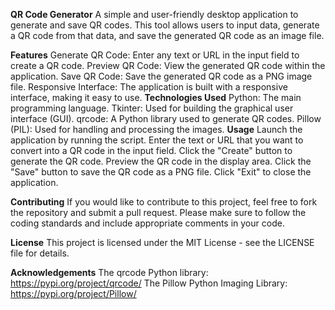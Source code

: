 **QR Code Generator**
A simple and user-friendly desktop application to generate and save QR codes. This tool allows users to input data, generate a QR code from that data, and save the generated QR code as an image file.

**Features**
Generate QR Code: Enter any text or URL in the input field to create a QR code.
Preview QR Code: View the generated QR code within the application.
Save QR Code: Save the generated QR code as a PNG image file.
Responsive Interface: The application is built with a responsive interface, making it easy to use.
**Technologies Used**
Python: The main programming language.
Tkinter: Used for building the graphical user interface (GUI).
qrcode: A Python library used to generate QR codes.
Pillow (PIL): Used for handling and processing the images.
**Usage**
Launch the application by running the script.
Enter the text or URL that you want to convert into a QR code in the input field.
Click the "Create" button to generate the QR code.
Preview the QR code in the display area.
Click the "Save" button to save the QR code as a PNG file.
Click "Exit" to close the application.

**Contributing**
If you would like to contribute to this project, feel free to fork the repository and submit a pull request. Please make sure to follow the coding standards and include appropriate comments in your code.

**License**
This project is licensed under the MIT License - see the LICENSE file for details.

**Acknowledgements**
The qrcode Python library: https://pypi.org/project/qrcode/
The Pillow Python Imaging Library: https://pypi.org/project/Pillow/
